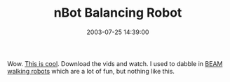 ﻿---
layout: post
title: "nBot Balancing Robot"
comments: false
date: 2003-07-25 14:39:00
categories:
 - Technology
subtext-id: 4d93f7d0-0b9b-43b8-aeb3-422841b9a517
alias: /blog/nBot-Balancing-Robot.aspx
---


Wow. [This is cool](http://geology.heroy.smu.edu/~dpa-www/robo/nbot/). Download the vids and watch. I used to dabble in [BEAM walking robots](http://www.peterprovost.org/wiki/ow.asp?BeamRobotics) which are a lot of fun, but nothing like this. 
